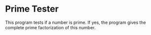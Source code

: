 # Prime Tester
This program tests if a number is prime. If yes, the program gives the complete prime factorization of this number.
